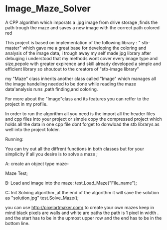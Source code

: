 # Image_Maze_Solver
A CPP algorithm which imporats a .jpg image from drive storage ,finds the path trough the maze and saves a new image with the correct path colored red 

This project is based on implementation of the following library : " stb-master"
which gave me a great base for developing the coloring and analysis of the image data,
i trough away my self made jpg library after debuging i understood that my methods
wont cover every image type and size,pepole with greater expirence and skill already 
developed a simple and efficient library so shoutout to the creators of "stb-image library"

my "Maze" class inherits another class called "Image" which manages all the image handeling
needed to be done while reading the maze data'analysis runs ,path finding,and coloring.

For more about the "Image"class and its features you can reffer to the project
in my profile.

In order to run the algorithm all you need is the import all the header files and cpp files into your project
or simple copy the compressed project which holds all the data in one cpp file
dont forget to donwload the stb librarys as well into the project folder.

Running:

You can try out all the diffrent functions in both classes 
but for your simplicity if all you desire is to solve a maze ;

A:
create an object type maze-

Maze Test;

B:
Load and image into the maze:
test.Load_Maze("File_name");

C:
Init Solving algorithm ,at the end of the algorithm it will save the solution as "solution.jpg"
test.Solve_Maze();

you can use http://pixelartmaker.com/ to create your own mazes
keep in mind black pixels are walls and white are paths
the path is 1 pixel in width .
and the start has to be in the upmost upper row
and the end has to be in the bottom line.

